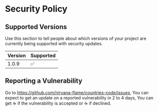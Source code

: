 # Security Policy

## Supported Versions

Use this section to tell people about which versions of your project are
currently being supported with security updates.

| Version | Supported          |
| ------- | ------------------ |
| 1.0.9     | :white_check_mark: |

## Reporting a Vulnerability

Go to https://github.com/nirvana-flame/countries-code/issues,
You can expect to get an update on a reported vulnerability in 2 to 4 days,
You can get :coffee: if the vulnerability is accepted or :coffee: if declined.
